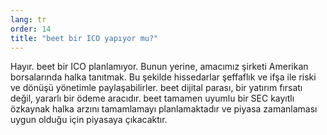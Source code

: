 ```yaml
---
lang: tr
order: 14
title: "beet bir ICO yapıyor mu?"
---
```


Hayır. beet bir ICO planlamıyor. Bunun yerine, amacımız şirketi Amerikan borsalarında halka tanıtmak. Bu şekilde hissedarlar şeffaflık ve ifşa ile riski ve dönüşü yönetimle paylaşabilirler. beet dijital parası, bir yatırım fırsatı değil, yararlı bir ödeme aracıdır. beet tamamen uyumlu bir SEC kayıtlı özkaynak halka arzını tamamlamayı planlamaktadır ve piyasa zamanlaması uygun olduğu için piyasaya çıkacaktır.
